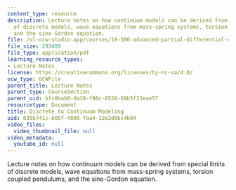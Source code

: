 ```yaml
---
content_type: resource
description: Lecture notes on how continuum models can be derived from special limits
  of discrete models, wave equations from mass-spring systems, torsion coupled pendulums,
  and the sine-Gordon equation.
file: /ol-ocw-studio-app/courses/18-306-advanced-partial-differential-equations-with-applications-fall-2009/0356741cb05f4800faa412e2d9bc4b84_MIT18_306f09_lec25_Discrete_to_Contin.pdf
file_size: 293409
file_type: application/pdf
learning_resource_types:
- Lecture Notes
license: https://creativecommons.org/licenses/by-nc-sa/4.0/
ocw_type: OCWFile
parent_title: Lecture Notes
parent_type: CourseSection
parent_uid: bfc0bab0-da28-f90c-6556-69b5f33eae57
resourcetype: Document
title: Discrete to Continuum Modeling
uid: 0356741c-b05f-4800-faa4-12e2d9bc4b84
video_files:
  video_thumbnail_file: null
video_metadata:
  youtube_id: null
---
```

Lecture notes on how continuum models can be derived from special limits of discrete models, wave equations from mass-spring systems, torsion coupled pendulums, and the sine-Gordon equation.